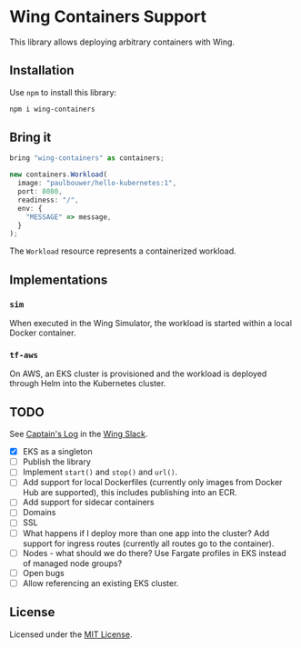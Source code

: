 # Wing Containers Support

This library allows deploying arbitrary containers with Wing.

## Installation

Use `npm` to install this library:

```sh
npm i wing-containers
```

## Bring it

```js
bring "wing-containers" as containers;

new containers.Workload(
  image: "paulbouwer/hello-kubernetes:1",
  port: 8080,
  readiness: "/",
  env: {
    "MESSAGE" => message,
  }
);
```

The `Workload` resource represents a containerized workload.

## Implementations

### `sim`

When executed in the Wing Simulator, the workload is started within a local Docker container.

### `tf-aws`

On AWS, an EKS cluster is provisioned and the workload is deployed through Helm into the Kubernetes
cluster.

## TODO

See [Captain's Log](https://winglang.slack.com/archives/C047QFSUL5R/p1696868156845019) in the [Wing Slack](https://t.winglang.io).

- [x] EKS as a singleton
- [ ] Publish the library
- [ ] Implement `start()` and `stop()` and `url()`.
- [ ] Add support for local Dockerfiles (currently only images from Docker Hub are supported), this
      includes publishing into an ECR.
- [ ] Add support for sidecar containers
- [ ] Domains
- [ ] SSL
- [ ] What happens if I deploy more than one app into the cluster? Add support for ingress routes
      (currently all routes go to the container).
- [ ] Nodes - what should we do there? Use Fargate profiles in EKS instead of managed node groups?
- [ ] Open bugs
- [ ] Allow referencing an existing EKS cluster.

## License

Licensed under the [MIT License](./LICENSE).
